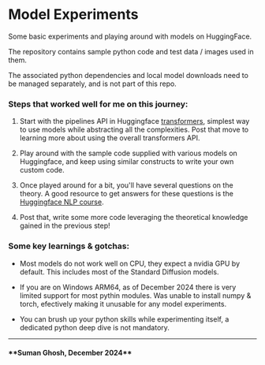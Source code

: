 # Model Experiments
Some basic experiments and playing around with models on HuggingFace.

The repository contains sample python code and test data / images used in them. 

The associated python dependencies and local model downloads need to be managed separately, and is not part of this repo. 


<h3>Steps that worked well for me on this journey:</h3>

1. Start with the pipelines API in Huggingface [transformers](https://huggingface.co/docs/transformers/v4.47.1/en/quicktour), simplest way to use models while abstracting all the complexities.  Post that move to learning more about using the overall transformers API. 

2. Play around with the sample code supplied with various models on Huggingface, and keep using similar constructs to write your own custom code.

3. Once played around for a bit, you'll have several questions on the theory. A good resource to get answers for these questions is the [Huggingface NLP course](https://huggingface.co/learn/nlp-course/chapter0/1?fw=pt).

4. Post that, write some more code leveraging the theoretical knowledge gained in the previous step!


<h3>Some key learnings & gotchas:</h3>

- Most models do not work well on CPU, they expect a nvidia GPU by default. This includes most of the Standard Diffusion models.

- If you are on Windows ARM64, as of December 2024 there is very limited support for most pythin modules. Was unable to install numpy & torch, efectively making it unusable for any model experiments.

- You can brush up your python skills while experimenting itself, a dedicated python deep dive is not mandatory.


---
<h4>**Suman Ghosh, December 2024**</h4>
